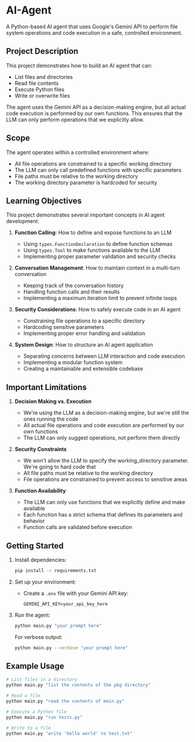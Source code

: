 # AI-Agent

A Python-based AI agent that uses Google's Gemini API to perform file system operations and code execution in a safe, controlled environment.

## Project Description

This project demonstrates how to build an AI agent that can:
- List files and directories
- Read file contents
- Execute Python files
- Write or overwrite files

The agent uses the Gemini API as a decision-making engine, but all actual code execution is performed by our own functions. This ensures that the LLM can only perform operations that we explicitly allow.

## Scope

The agent operates within a controlled environment where:
- All file operations are constrained to a specific working directory
- The LLM can only call predefined functions with specific parameters
- File paths must be relative to the working directory
- The working directory parameter is hardcoded for security

## Learning Objectives

This project demonstrates several important concepts in AI agent development:

1. **Function Calling**: How to define and expose functions to an LLM
   - Using `types.FunctionDeclaration` to define function schemas
   - Using `types.Tool` to make functions available to the LLM
   - Implementing proper parameter validation and security checks

2. **Conversation Management**: How to maintain context in a multi-turn conversation
   - Keeping track of the conversation history
   - Handling function calls and their results
   - Implementing a maximum iteration limit to prevent infinite loops

3. **Security Considerations**: How to safely execute code in an AI agent
   - Constraining file operations to a specific directory
   - Hardcoding sensitive parameters
   - Implementing proper error handling and validation

4. **System Design**: How to structure an AI agent application
   - Separating concerns between LLM interaction and code execution
   - Implementing a modular function system
   - Creating a maintainable and extensible codebase

## Important Limitations

1. **Decision Making vs. Execution**
   - We're using the LLM as a decision-making engine, but we're still the ones running the code
   - All actual file operations and code execution are performed by our own functions
   - The LLM can only suggest operations, not perform them directly

2. **Security Constraints**
   - We won't allow the LLM to specify the working_directory parameter. We're going to hard code that
   - All file paths must be relative to the working directory
   - File operations are constrained to prevent access to sensitive areas

3. **Function Availability**
   - The LLM can only use functions that we explicitly define and make available
   - Each function has a strict schema that defines its parameters and behavior
   - Function calls are validated before execution

## Getting Started

1. Install dependencies:
   ```bash
   pip install -r requirements.txt
   ```

2. Set up your environment:
   - Create a `.env` file with your Gemini API key:
     ```
     GEMINI_API_KEY=your_api_key_here
     ```

3. Run the agent:
   ```bash
   python main.py "your prompt here"
   ```

   For verbose output:
   ```bash
   python main.py --verbose "your prompt here"
   ```

## Example Usage

```bash
# List files in a directory
python main.py "list the contents of the pkg directory"

# Read a file
python main.py "read the contents of main.py"

# Execute a Python file
python main.py "run tests.py"

# Write to a file
python main.py "write 'hello world' to test.txt"
```